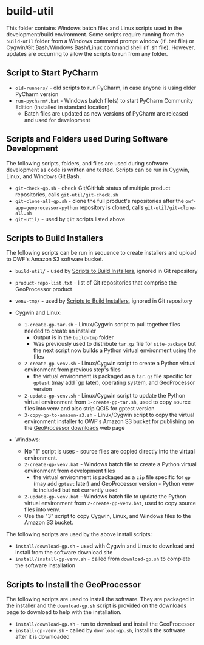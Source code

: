 # build-util #

This folder contains Windows batch files and Linux scripts used in the development/build environment.
Some scripts require running from the `build-util` folder from a
Windows command prompt window (if .bat file) or Cygwin/Git Bash/Windows Bash/Linux command shell (if .sh file).
However, updates are occurring to allow the scripts to run from any folder.

## Script to Start PyCharm ###

* `old-runners/` - old scripts to run PyCharm, in case anyone is using older PyCharm version
* `run-pycharm*.bat` - Windows batch file(s) to start PyCharm Community Edition (installed in standard location)
	+ Batch files are updated as new versions of PyCharm are released and used for development

## Scripts and Folders used During Software Development ##

The following scripts, folders, and files are used during software development as code is written and tested.
Scripts can be run in Cygwin, Linux, and Windows Git Bash.

* `git-check-gp.sh` - check Git/GitHub status of multiple product repositories, calls `git-util/git-check.sh`
* `git-clone-all-gp.sh` - clone the full product's repositories after the `owf-app-geoprocessor-python`
repository is cloned, calls `git-util/git-clone-all.sh`
* `git-util/` - used by `git` scripts listed above

## Scripts to Build Installers ##

The following scripts can be run in sequence to create installers and upload to OWF's Amazon S3 software bucket.

* `build-util/` - used by [Scripts to Build Installers](#scripts-to-build-installers), ignored in Git repository
* `product-repo-list.txt` - list of Git repositories that comprise the GeoProcessor product
* `venv-tmp/` - used by [Scripts to Build Installers](#scripts-to-build-installers), ignored in Git repository

* Cygwin and Linux:
	+ `1-create-gp-tar.sh` - Linux/Cygwin script to pull together files needed to create an installer
		- Output is in the `build-tmp` folder
		- Was previously used to distribute `tar.gz` file for `site-package` but the next script
		now builds a Python virtual environment using the files
	* `2-create-gp-venv.sh` - Linux/Cygwin script to create a Python virtual environment from previous step's files
		+ the virtual environment is packaged as a `tar.gz` file specific for `gptest` (may add `gp later),
		operating system, and GeoProcessor version
	* `2-update-gp-venv.sh` - Linux/Cygwin script to update the Python virtual environment from `1-create-gp-tar.sh`,
	used to copy source files into venv and also strip QGIS for gptest version
	* `3-copy-gp-to-amazon-s3.sh` - Linux/Cygwin script to copy the virtual environment installer to OWF's Amazon S3 bucket
	for publishing on the [GeoProcessor downloads](http://software.openwaterfoundation.org/geoprocessor/) web page

* Windows:
	+ No "1" script is uses - source files are copied directly into the virtual environment.
	+ `2-create-gp-venv.bat` - Windows batch file to create a Python virtual environment from development files
		- the virtual environment is packaged as a `zip` file specific for `gp` (may add `gptest` later)
		and GeoProcessor version - Python venv is included but not currently used
	* `2-update-gp-venv.bat` - Windows batch file to update the Python virtual environment from `2-create-gp-venv.bat`,
	used to copy source files into venv.
	+ Use the "3" script to copy Cygwin, Linux, and Windows files to the Amazon S3 bucket.

The following scripts are used by the above install scripts:

* `install/download-gp.sh` - used with Cygwin and Linux to download and install from the software download site
* `install/install-gp-venv.sh` - called from `download-gp.sh` to complete the software installation

## Scripts to Install the GeoProcessor ##

The following scripts are used to install the software.
They are packaged in the installer and the `download-gp.sh` script is provided
on the downloads page to download to help with the installation.

* `install/download-gp.sh` - run to download and install the GeoProcessor
* `install-gp-venv.sh` - called by `download-gp.sh`, installs the software after it is downloaded
